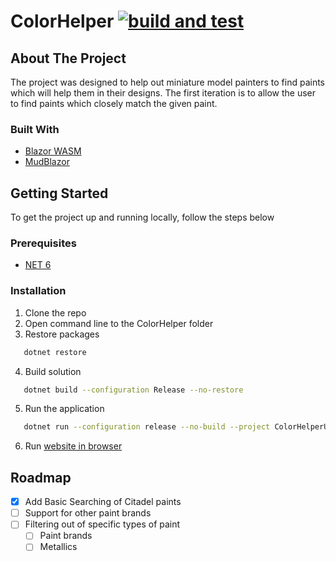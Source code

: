 # ColorHelper [![build and test](https://github.com/Thewads/ColorHelper/actions/workflows/build-and-test.yml/badge.svg?branch=main)](https://github.com/Thewads/ColorHelper/actions/workflows/build-and-test.yml)

<!-- ABOUT THE PROJECT -->
## About The Project

The project was designed to help out miniature model painters to find paints which will help them in their designs.
The first iteration is to allow the user to find paints which closely match the given paint.

### Built With
* [Blazor WASM](https://dotnet.microsoft.com/en-us/apps/aspnet/web-apps/blazor)
* [MudBlazor](https://mudblazor.com/)

<!-- GETTING STARTED -->
## Getting Started

To get the project up and running locally, follow the steps below

### Prerequisites

* [NET 6](https://dotnet.microsoft.com/en-us/download/dotnet/6.0)

### Installation
1. Clone the repo
2. Open command line to the ColorHelper folder
3. Restore packages
```sh
   dotnet restore
   ```
4. Build solution
```sh
   dotnet build --configuration Release --no-restore
   ```
5. Run the application
```sh
   dotnet run --configuration release --no-build --project ColorHelperUi/ColorHelperUi.csproj
   ```
6. Run [website in browser](https://localhost:7155)

## Roadmap

- [x] Add Basic Searching of Citadel paints
- [ ] Support for other paint brands
- [ ] Filtering out of specific types of paint
    - [ ] Paint brands
    - [ ] Metallics
